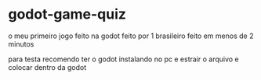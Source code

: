 # godot-game-quiz
o meu primeiro jogo feito na godot feito por 1 brasileiro feito em menos de 2 minutos


para testa recomendo ter o godot instalando no pc e estrair o arquivo e colocar dentro da godot
